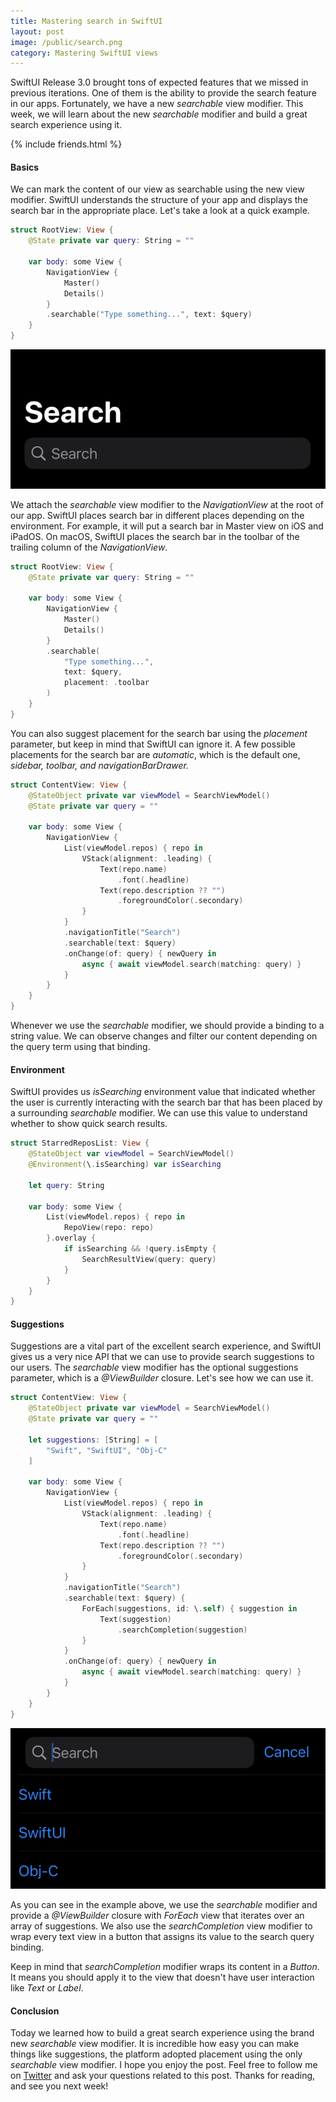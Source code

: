 ```yaml
---
title: Mastering search in SwiftUI
layout: post
image: /public/search.png
category: Mastering SwiftUI views
---
```


SwiftUI Release 3.0 brought tons of expected features that we missed in previous iterations. One of them is the ability to provide the search feature in our apps. Fortunately, we have a new *searchable* view modifier. This week, we will learn about the new *searchable* modifier and build a great search experience using it.

{% include friends.html %}

#### Basics
We can mark the content of our view as searchable using the new view modifier. SwiftUI understands the structure of your app and displays the search bar in the appropriate place. Let's take a look at a quick example.

```swift
struct RootView: View {
    @State private var query: String = ""

    var body: some View {
        NavigationView {
            Master()
            Details()
        }
        .searchable("Type something...", text: $query)
    }
}
```

![search](/public/search.png)

We attach the *searchable* view modifier to the *NavigationView* at the root of our app. SwiftUI places search bar in different places depending on the environment. For example, it will put a search bar in Master view on iOS and iPadOS. On macOS, SwiftUI places the search bar in the toolbar of the trailing column of the *NavigationView*.

```swift
struct RootView: View {
    @State private var query: String = ""

    var body: some View {
        NavigationView {
            Master()
            Details()
        }
        .searchable(
            "Type something...",
            text: $query,
            placement: .toolbar
        )
    }
}
```

You can also suggest placement for the search bar using the *placement* parameter, but keep in mind that SwiftUI can ignore it. A few possible placements for the search bar are *automatic*, which is the default one, *sidebar, toolbar, and navigationBarDrawer.*

```swift
struct ContentView: View {
    @StateObject private var viewModel = SearchViewModel()
    @State private var query = ""

    var body: some View {
        NavigationView {
            List(viewModel.repos) { repo in
                VStack(alignment: .leading) {
                    Text(repo.name)
                        .font(.headline)
                    Text(repo.description ?? "")
                        .foregroundColor(.secondary)
                }
            }
            .navigationTitle("Search")
            .searchable(text: $query)
            .onChange(of: query) { newQuery in
                async { await viewModel.search(matching: query) }
            }
        }
    }
}
```

Whenever we use the *searchable* modifier, we should provide a binding to a string value. We can observe changes and filter our content depending on the query term using that binding.

#### Environment
SwiftUI provides us *isSearching* environment value that indicated whether the user is currently interacting with the search bar that has been placed by a surrounding *searchable* modifier. We can use this value to understand whether to show quick search results. 

```swift
struct StarredReposList: View {
    @StateObject var viewModel = SearchViewModel()
    @Environment(\.isSearching) var isSearching

    let query: String

    var body: some View {
        List(viewModel.repos) { repo in
            RepoView(repo: repo)
        }.overlay {
            if isSearching && !query.isEmpty {
                SearchResultView(query: query)
            }
        }
    }
}
```

#### Suggestions 
Suggestions are a vital part of the excellent search experience, and SwiftUI gives us a very nice API that we can use to provide search suggestions to our users. The *searchable* view modifier has the optional suggestions parameter, which is a *@ViewBuilder* closure. Let's see how we can use it.

```swift
struct ContentView: View {
    @StateObject private var viewModel = SearchViewModel()
    @State private var query = ""

    let suggestions: [String] = [
        "Swift", "SwiftUI", "Obj-C"
    ]

    var body: some View {
        NavigationView {
            List(viewModel.repos) { repo in
                VStack(alignment: .leading) {
                    Text(repo.name)
                        .font(.headline)
                    Text(repo.description ?? "")
                        .foregroundColor(.secondary)
                }
            }
            .navigationTitle("Search")
            .searchable(text: $query) {
                ForEach(suggestions, id: \.self) { suggestion in
                    Text(suggestion)
                        .searchCompletion(suggestion)
                }
            }
            .onChange(of: query) { newQuery in
                async { await viewModel.search(matching: query) }
            }
        }
    }
}
```

![search-suggestions](/public/search1.png)

As you can see in the example above, we use the *searchable* modifier and provide a *@ViewBuilder* closure with *ForEach* view that iterates over an array of suggestions. We also use the *searchCompletion* view modifier to wrap every text view in a button that assigns its value to the search query binding.

Keep in mind that *searchCompletion* modifier wraps its content in a *Button*. It means you should apply it to the view that doesn't have user interaction like *Text* or *Label*.

#### Conclusion
Today we learned how to build a great search experience using the brand new *searchable* view modifier. It is incredible how easy you can make things like suggestions, the platform adopted placement using the only *searchable* view modifier. I hope you enjoy the post. Feel free to follow me on [Twitter](https://twitter.com/mecid) and ask your questions related to this post. Thanks for reading, and see you next week!
